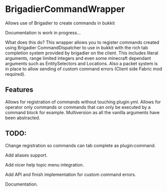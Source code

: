 # BrigadierCommandWrapper
Allows use of Brigadier to create commands in bukkit

Documentation is work in progress...

What does this do? This wrapper allows you to register commands created using Brigadier CommandDispatcher to use in bukkit with the rich tab completion system provided by brigadier on the client. This includes literal arguments, range limited integers and even some minecraft dependant arguments such as EntitySelectors and Locations. Also a packet system is in place to allow sending of custom command errors (Client side Fabric mod required).

## Features

Allows for registration of commands without touching plugin.yml.
Allows for operator only commands or commands that can only be executed by a command block for example.
Multiversion as all the vanilla arguments have been abstracted.


## TODO:

Change registration so commands can tab complete as plugin:command.

Add aliases support.

Add nicer help topic menu integration.

Add API and finish implementation for custom command errors.

Documentation.